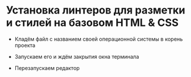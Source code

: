 # Установка линтеров для разметки и стилей на базовом HTML & CSS

* Кладём файл с названием своей операционной системы в корень проекта

* Запускаем его и ждём закрытия окна терминала

* Перезапускаем редактор
